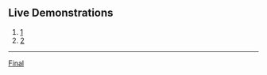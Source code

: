 ## Live Demonstrations

1. [1](https://edelprior.github.io/GenerativeCoding/01_Color/01_01/index/html)
2. [2](https://edelprior.github.io/GenerativeCoding/01_Color/01_02/index/html)


***

[Final](https://edelprior.github.io/GenerativeCoding/CA_01/CA_01_10/index.html)
